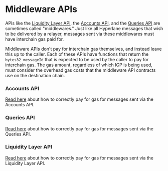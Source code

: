 # Middleware APIs

APIs like the [Liquidity Layer API](../../../apis/token-bridge-api.md), the [Accounts API](../../../apis/accounts.md), and the [Queries API](../../../apis/query.md) are sometimes called "middlewares." Just like all Hyperlane messages that wish to be delivered by a relayer, messages sent via these middlewares must have interchain gas paid for.

Middleware APIs don't pay for interchain gas themselves, and instead leave this up to the caller. Each of these APIs have functions that return the `bytes32 messageId` that is expected to be used by the caller to pay for interchain gas. The gas amount, regardless of which IGP is being used, must consider the overhead gas costs that the middleware API contracts use on the destination chain.

### Accounts API

[Read here](../../../apis/accounts.md#paying-for-interchain-gas) about how to correctly pay for gas for messages sent via the Accounts API.

### Queries API

[Read here](../../../apis/query.md#paying-for-interchain-gas) about how to correctly pay for gas for messages sent via the Queries API.

### Liquidity Layer API

[Read here](../../../apis/token-bridge-api.md#paying-for-interchain-gas) about how to correctly pay for gas for messages sent via the Liquidity Layer API.
